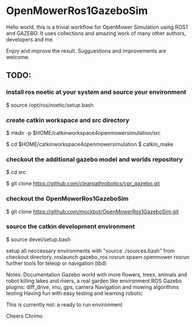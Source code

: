 # OpenMowerRos1GazeboSim

Hello world, 
this is a trivial workflow for OpenMower Simulation using ROS1 and GAZEBO.
It uses collections and amazing work of many other authors, developers and me.

Enjoy and improve the result. Sugguestions and improvements are welcome.

## TODO:
### install ros noetic at your system and source your environment

$ source /opt/ros/noetic/setup.bash

### create catkin workspace and src directory

$ mkdir -p $HOME/catkinworkspace4openmowersimulation/src

$ cd $HOME/catkinworkspace4openmowersimulation
$ catkin_make

### checkout the additional gazebo model and worlds repository

$ cd src

$ git clone https://github.com/clearpathrobotics/cpr_gazebo.git

### checkout the OpenMowerRos1GazeboSim

$ git clone https://github.com/mockbot/OpenMowerRos1GazeboSim.git

### source the catkin development environment

$ source devel/setup.bash


setup all neccessary environments with "source ./sources.bash" from checkout directory.
roslaunch gazebo_ros  <world>
rosrun spawn openmower
rosrun further tools for teleop or navigation (tbd)

Notes:
Documentation
Gazebo world with more flowers, trees, animals and robot killing lakes and rivers, a real garden like environment
ROS Gazebo plugins: diff_drive, imu, gps, camera
Navigation and mowing algorithms testing
Having fun with easy testing and learning robotic


This is currently not: a ready to run environment

Cheers
Chrimo


